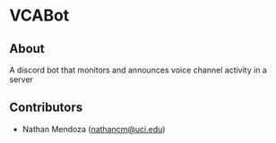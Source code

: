 # VCABot

## About

A discord bot that monitors and announces voice channel activity in a server

## Contributors

- Nathan Mendoza (nathancm@uci.edu)
